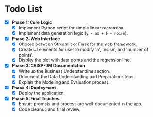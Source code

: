 # Todo List

- [x] **Phase 1: Core Logic**
    - [x] Implement Python script for simple linear regression.
    - [x] Implement data generation logic (`y = ax + b + noise`).
- [x] **Phase 2: Web Interface**
    - [x] Choose between Streamlit or Flask for the web framework.
    - [x] Create UI elements for user to modify 'a', 'noise', and 'number of points'.
    - [x] Display the plot with data points and the regression line.
- [x] **Phase 3: CRISP-DM Documentation**
    - [x] Write up the Business Understanding section.
    - [x] Document the Data Understanding and Preparation steps.
    - [x] Explain the Modeling and Evaluation process.
- [x] **Phase 4: Deployment**
    - [x] Deploy the application.
- [x] **Phase 5: Final Touches**
    - [x] Ensure prompts and process are well-documented in the app.
    - [x] Code cleanup and final review.